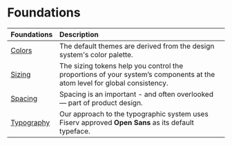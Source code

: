 # Foundations

| Foundations  | Description |
| :--------- | :---------- |
| [Colors](../guidelines/color.md)            | The default themes are derived from the design system's color palette. |
| [Sizing](../guidelines/size_and_spacing.md) | The sizing tokens help you control the proportions of your system’s components at the atom level for global consistency. |
| [Spacing](../guidelines/size_and_spacing.md)| Spacing is an important - and often overlooked — part of product design. |
| [Typography](../guidelines/typography.md)   | Our approach to the typographic system uses Fiserv approved **Open Sans** as its default typeface. |
